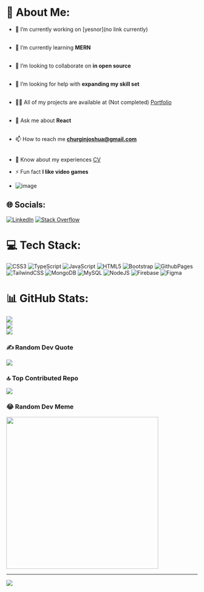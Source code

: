 # 💫 About Me:
- 🔭 I’m currently working on [yesnor](no link currently)<br><br>
- 🌱 I’m currently learning **MERN**<br><br>
- 👯 I’m looking to collaborate on **in open source**<br><br>
- 🤝 I’m looking for help with **expanding my skill set**<br><br>
- 👨‍💻 All of my projects are available at (Not completed) [Portfolio](https://jchurgin.github.io/vite-project-portfolio/)<br><br>
- 💬 Ask me about **React**<br><br>
- 📫 How to reach me **churginjoshua@gmail.com**<br><br>
- 📄 Know about my experiences [CV](https://docs.google.com/document/d/1T1tvR8KhDKWQSXcnI3kF9oZy_LE3wdJ-KNc1_AA9I2E/edit?usp=sharing)
- ⚡ Fun fact **I like video games**

- ![image](https://www.codewars.com/users/JChurgin/badges/small)


## 🌐 Socials:
[![LinkedIn](https://img.shields.io/badge/LinkedIn-%230077B5.svg?logo=linkedin&logoColor=white)](https://linkedin.com/in/https://www.linkedin.com/in/joshua-churgin/) [![Stack Overflow](https://img.shields.io/badge/-Stackoverflow-FE7A16?logo=stack-overflow&logoColor=white)](https://stackoverflow.com/users/joshua) 

# 💻 Tech Stack:
![CSS3](https://img.shields.io/badge/css3-%231572B6.svg?style=for-the-badge&logo=css3&logoColor=white) ![TypeScript](https://img.shields.io/badge/typescript-%23007ACC.svg?style=for-the-badge&logo=typescript&logoColor=white) ![JavaScript](https://img.shields.io/badge/javascript-%23323330.svg?style=for-the-badge&logo=javascript&logoColor=%23F7DF1E) ![HTML5](https://img.shields.io/badge/html5-%23E34F26.svg?style=for-the-badge&logo=html5&logoColor=white) ![Bootstrap](https://img.shields.io/badge/bootstrap-%238511FA.svg?style=for-the-badge&logo=bootstrap&logoColor=white) ![GithubPages](https://img.shields.io/badge/github%20pages-121013?style=for-the-badge&logo=github&logoColor=white) ![TailwindCSS](https://img.shields.io/badge/tailwindcss-%2338B2AC.svg?style=for-the-badge&logo=tailwind-css&logoColor=white) ![MongoDB](https://img.shields.io/badge/MongoDB-%234ea94b.svg?style=for-the-badge&logo=mongodb&logoColor=white) ![MySQL](https://img.shields.io/badge/mysql-%2300000f.svg?style=for-the-badge&logo=mysql&logoColor=white) ![NodeJS](https://img.shields.io/badge/node.js-6DA55F?style=for-the-badge&logo=node.js&logoColor=white) ![Firebase](https://img.shields.io/badge/Firebase-039BE5?style=for-the-badge&logo=Firebase&logoColor=white) ![Figma](https://img.shields.io/badge/figma-%23F24E1E.svg?style=for-the-badge&logo=figma&logoColor=white) 
# 📊 GitHub Stats:
![](https://github-readme-stats.vercel.app/api?username=JChurgin&theme=dark&hide_border=false&include_all_commits=true&count_private=false)<br/> ![](https://github-readme-streak-stats.herokuapp.com/?user=JChurgin&theme=dark&hide_border=false)<br/>
![](https://github-readme-stats.vercel.app/api/top-langs/?username=JChurgin&theme=dark&hide_border=false&include_all_commits=true&count_private=false&layout=compact)

### ✍️ Random Dev Quote
![](https://quotes-github-readme.vercel.app/api?type=horizontal&theme=radical)

### 🔝 Top Contributed Repo
![](https://github-contributor-stats.vercel.app/api?username=JChurgin&limit=5&theme=dark&combine_all_yearly_contributions=true)

### 😂 Random Dev Meme
<img src='https://randommeme-five.vercel.app/' style="height: 400px;"/>

---
[![](https://visitcount.itsvg.in/api?id=JChurgin&icon=0&color=0)](https://visitcount.itsvg.in)

<!-- Proudly created with GPRM ( https://gprm.itsvg.in ) -->
